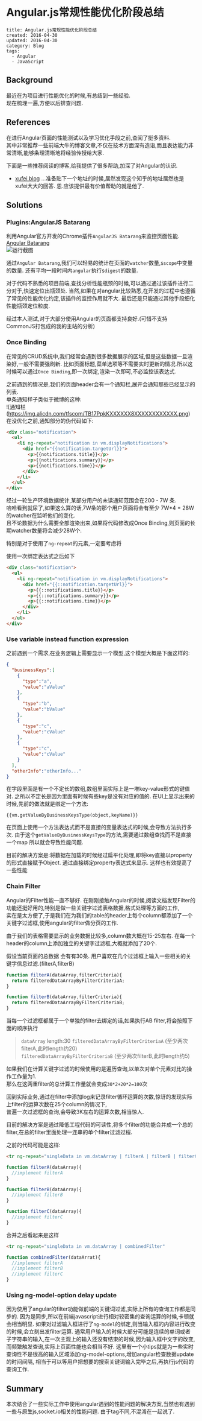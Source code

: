 # Angular.js常规性能优化阶段总结

```metadata
title: Angular.js常规性能优化阶段总结
created: 2016-04-30
updated: 2016-04-30
category: Blog
tags:
  - Angular
  - JavaScript
```

## Background
最近在为项目进行性能优化的时候,有总结到一些经验.  
现在梳理一遍,方便以后排查问题.  

## References
在进行Angular页面的性能测试以及学习优化手段之前,查阅了挺多资料.  
其中非常推荐一些前端大牛的博客文章,不仅在技术方面深有造诣,而且表达能力非常清晰,能够条理清晰地将经验传授给大家.  

下面是一些推荐阅读的博客,给我提供了很多帮助,加深了对Angular的认识.  
- [xufei blog](https://github.com/xufei/blog/)
...准备贴下一个地址的时候,居然发现这个知乎的地址居然也是xufei大大的回答.
恩.应该提供最有价值帮助的就是他了.


## Solutions

### Plugins:AngularJS Batarang
利用Angular官方开发的Chrome插件`AngularJS Batarang`来监控页面性能.  
[Angular Batarang](https://chrome.google.com/webstore/detail/angularjs-batarang/ighdmehidhipcmcojjgiloacoafjmpfk)  
![运行截图](https://img.alicdn.com/tfscom/TB1OmxkKXXXXXXIXXXXXXXXXXXX.png)  

通过`Angular Batarang`,我们可以轻易的统计在页面的`watcher`数量,`$scope`中变量的数量.
还有平均一段时间内`angular`执行`$digest`的数量.

对于代码不熟悉的项目前端,查找分析性能瓶颈的时候,可以通过通过该插件进行二分对于,快速定位出瓶颈处.
当然,如果在对angular比较熟悉,在开发的过程中也遵循了常见的性能优化约定,该插件的监控作用就不大.
最后还是只能通过其他手段细化性能瓶颈定位粒度.

经过本人测试,对于大部分使用Angular的页面都支持良好.(可惜不支持CommonJS打包成的我的主站的分析)


### Once Binding
在常见的CRUD系统中,我们经常会遇到很多数据展示的区域,但是这些数据一旦渲染好,一般不需要强刷新.
比如页面标题,菜单选项等不需要实时更新的情况.所以这时候可以通过`Once Binding`,即一次绑定,渲染一次即可,不必监控该表达式.

之前遇到的情况是,我们的页面header会有一个通知栏,展开会通知那些已经显示的列表.  
单条通知样子类似于微博的这种:  
![通知栏(https://img.alicdn.com/tfscom/TB17PpkKXXXXXX8XXXXXXXXXXXX.png)
在没优化之前,通知部分的伪代码如下:
```html
<div class="notification">
  <ul>
    <li ng-repeat="notification in vm.displayNotifications">
      <div href="{{notification.targetUrl}}">
        <p>{{notifications.title}}</p>
        <p>{{notifications.summary}}</p>
        <p>{{notifications.time}}</p>
      </div>
    </li>
  </ul>
</div>
```
经过一轮生产环境数据统计,某部分用户的未读通知范围会在200 - 7W 条.  
哈哈看到就尿了,如果这么算的话,7W条的那个用户页面将会有至少 7W*4 = 28W的watcher在监听他们的变化.  
且不论数据为什么需要全部渲染出来,如果将代码修改成Once Binding,则页面的长期watcher数量将会减少28W个.

特别是对于使用了`ng-repeat`的元素,一定要考虑将

使用一次绑定表达式之后如下
```html
<div class="notification">
  <ul>
    <li ng-repeat="notification in vm.displayNotifications">
      <div href="{{::notification.targetUrl}}">
        <p>{{::notifications.title}}</p>
        <p>{{::notifications.summary}}</p>
        <p>{{::notifications.time}}</p>
      </div>
    </li>
  </ul>
</div>
```

### Use variable instead function expression
之前遇到一个需求,在业务逻辑上需要显示一个模型,这个模型大概是下面这样的:

```json
{
  "businessKeys":[
    {
      "type":"a",
      "value":"aValue"
    },
    {
      "type":"b",
      "value":"bValue"
    },
    {
      "type":"c",
      "value":"cValue"
    },
    {
      "type":"c",
      "value":"cValue"
    }
  ],
  "otherInfo":"otherInfo..."
}
```
在字段里面是有一个不定长的数组,数组里面实际上是一堆key-value形式的键值对.
之所以不定长是因为里面有时候有些key是没有对应的值的.
在UI上显示出来的时候,先前的做法就是绑定一个方法:
```
{{vm.getValueByBusinessKeysType(object,keyName)}}
```
在页面上使用一个方法表达式而不是直接的变量表达式的时候,会导致方法执行多次.
由于这个`getValueByBusinessKeysType`的方法,需要通过数组查找而不是直接一个map
所以就会导致性能问题.

目前的解决方案是:将数据在加载的时候经过扁平化处理,即将key直接以property的形式直接赋予Object.
通过直接绑定property表达式来显示.
这样也有效提高了一些性能

### Chain Filter
Angular的Filter性能一直不够好.
在刚刚接触Angular的时候,阅读文档发现Filter的功能还挺好用的,特别是做一些关键字过滤表格数据,格式处理等方面的工作,  
实在是太方便了,于是我们在为我们的table的header上每个column都添加了一个关键字过滤框,使用angular的filter做分页的工作.  

由于我们的表格需要显示的业务数据比较多,column数大概在15-25左右.
在每一个header的column上添加独立的关键字过滤框,大概就添加了20个.


假设当前页面的总数据 会有有30条.
用户喜欢在几个过滤框上输入一些相关的关键字信息过滤.(filterA,filterB)
```js
function filterA(dataArray,filterCriteria){
  return filteredDataArrayByFilterCriteriaA;
}

function filterB(dataArray,filterCriteria){
  return filteredDataArrayByFilterCriteriaB;
}
```
当每一个过滤框都属于一个单独的filter去绑定的话,如果执行AB filter,将会按照下面的顺序执行

> `dataArray` length:30
> `filteredDataArrayByFilterCriteriaA`  (至少两次filterA,此时length约20)  
> `filteredDataArrayByFilterCriteriaB`  (至少两次filterB,此时length约5)

如果我们在计算关键字过滤的时候使用的是遍历查询,以单次对单个元素对比的操作工作量为1.  
那么在这两重filter的总计算工作量就会变成`30*2+20*2=100`次

回到实际业务,通过在filter中添加log来记录filter循环运算的次数,惊讶的发现实际上filter的运算次数在25个column的情况下,  
普遍一次过滤框的查询,会导致3K左右的运算次数,相当惊人.


目前的解决方案是通过降低工程代码的可读性,将多个filter的功能合并成一个总的filter,在总的filter里面处理一连串的单个filter过滤过程.

之前的代码可能是这样:
```html
<tr ng-repeat="singleData in vm.dataArray | filterA | filterB | filterC ..... | filterZ"></tr>
```
```js
function filterA(dataArray){
  //implement filterA
}

function filterB(dataArray){
  //implement filterB
}

function filterC(dataArray){
  //implement filterC
}
```

合并之后看起来是这样
```html
<tr ng-repeat="singleData in vm.dataArray | combinedFilter" 
```
```js
function combinedFilter(dataArrat){
  //implement filterA
  //implement filterB
  //implement filterC
}
```

### Using ng-model-option delay update
因为使用了angular的filter功能做前端的关键词过滤,实际上所有的查询工作都是同步的.
因为是同步,所以在前端javascript进行相对较密集的查询运算的时候,卡顿就会相当明显.
如果对过滤输入框进行了`ng-model`的绑定,则当输入框的内容进行改变的时候,会立刻出发filter运算.
通常用户输入的时候大部分可能是连续的单词或者子字符串的输入,在一次主观上的输入还没有结束的时候,因为输入框中文字的改变,  
而频繁触发查询,实际上页面性能也会相当不好.
这里有一个小tips就是为一些实时查询性不是很高的输入区域添加ng-model-options,增加angular检查数据update的时间间隔,
相当于可以等用户把想要的搜索关键词输入完毕之后,再执行js代码的查询工作.

## Summary
本次结合了一些实际工作中使用angular遇到的性能问题的解决方案,当然也有遇到一些与原生js,socket.io相关的性能问题.
由于tag不同,不混淆在一起说了.

